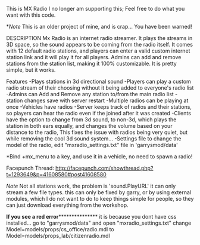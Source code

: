 This is MX Radio
I no longer am supporting this; Feel free to do what you want with this code.

**Note*
This is an older project of mine, and is crap... You have been warned!

DESCRIPTION
Mx Radio is an internet radio streamer. It plays the streams in 3D space, so the sound appears to be coming from the radio itself. It comes with 12 default radio stations, and players can enter a valid custom internet station link and it will play it for all players. Admins can add and remove stations from the station list, making it 100% customizable. It is pretty simple, but it works. 

Features 
-Plays stations in 3d directional sound 
-Players can play a custom radio stream of their choosing without it being added to everyone's radio list 
-Admins can Add and Remove any station to/from the main radio list 
-station changes save with server restart 
-Multiple radios can be playing at once 
-Vehicles have radios 
-Server keeps track of radios and their stations, so players can hear the radio even if the joined after it was created 
-Clients have the option to change from 3d sound, to non-3d, which plays the station in both ears equally, and changes the volume based on your distance to the radio, This fixes the issue with radios being very quiet, but while removing the cool 3d sound system... 
-Settings file to change the model of the radio, edit "mxradio_settings.txt" file in 'garrysmod/data' 

*Bind +mx_menu to a key, and use it in a vehicle, no need to spawn a radio! 

Facepunch Thread: 
http://facepunch.com/showthread.php?t=1293649&p=41608580#post41608580 

*Note* 
Not all stations work, the problem is 'sound.PlayURL' it can only stream a few file types. this can only be fixed by garry, or by using external modules, which I do not want to do to keep things simple for people, so they can just download everything from the workshop. 



**************If you see a red error***************************** 
it is because you dont have css installed... 
go to "garrysmod/data" and open "mxradio_settings.txt" 
change 
Model=models/props/cs_office/radio.mdl 
to 
Model=models/props_lab/citizenradio.mdl